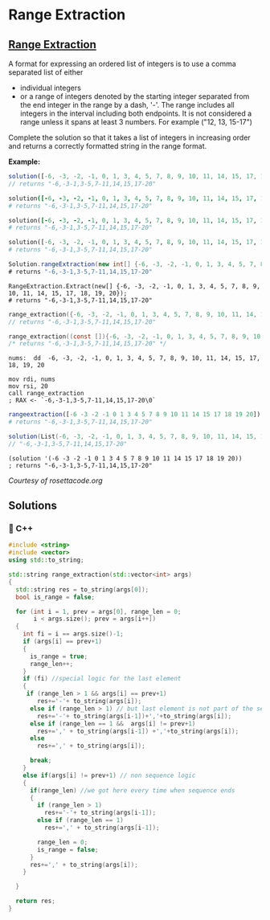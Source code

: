 # Range Extraction

## [Range Extraction](https://www.codewars.com/kata/51ba717bb08c1cd60f00002f)

A format for expressing an ordered list of integers is to use a comma separated list of either

* individual integers
* or a range of integers denoted by the starting integer separated from the end integer in the range by a dash, '-'. The range includes all integers in the interval including both endpoints.  It is not considered a range unless it spans at least 3 numbers. For example \("12, 13, 15-17"\)

Complete the solution so that it takes a list of integers in increasing order and returns a correctly formatted string in the range format.

**Example:**

```javascript
solution([-6, -3, -2, -1, 0, 1, 3, 4, 5, 7, 8, 9, 10, 11, 14, 15, 17, 18, 19, 20]);
// returns "-6,-3-1,3-5,7-11,14,15,17-20"
```

```coffeescript
solution([-6, -3, -2, -1, 0, 1, 3, 4, 5, 7, 8, 9, 10, 11, 14, 15, 17, 18, 19, 20])
# returns "-6,-3-1,3-5,7-11,14,15,17-20"
```

```ruby
solution([-6, -3, -2, -1, 0, 1, 3, 4, 5, 7, 8, 9, 10, 11, 14, 15, 17, 18, 19, 20])
# returns "-6,-3-1,3-5,7-11,14,15,17-20"
```

```python
solution([-6, -3, -2, -1, 0, 1, 3, 4, 5, 7, 8, 9, 10, 11, 14, 15, 17, 18, 19, 20])
# returns "-6,-3-1,3-5,7-11,14,15,17-20"
```

```java
Solution.rangeExtraction(new int[] {-6, -3, -2, -1, 0, 1, 3, 4, 5, 7, 8, 9, 10, 11, 14, 15, 17, 18, 19, 20})
# returns "-6,-3-1,3-5,7-11,14,15,17-20"
```

```text
RangeExtraction.Extract(new[] {-6, -3, -2, -1, 0, 1, 3, 4, 5, 7, 8, 9, 10, 11, 14, 15, 17, 18, 19, 20});
# returns "-6,-3-1,3-5,7-11,14,15,17-20"
```

```cpp
range_extraction({-6, -3, -2, -1, 0, 1, 3, 4, 5, 7, 8, 9, 10, 11, 14, 15, 17, 18, 19, 20});
// returns "-6,-3-1,3-5,7-11,14,15,17-20"
```

```c
range_extraction((const []){-6, -3, -2, -1, 0, 1, 3, 4, 5, 7, 8, 9, 10, 11, 14, 15, 17, 18, 19, 20}, 20);
/* returns "-6,-3-1,3-5,7-11,14,15,17-20" */
```

```text
nums:  dd  -6, -3, -2, -1, 0, 1, 3, 4, 5, 7, 8, 9, 10, 11, 14, 15, 17, 18, 19, 20

mov rdi, nums
mov rsi, 20
call range_extraction
; RAX <- `-6,-3-1,3-5,7-11,14,15,17-20\0`
```

```julia
rangeextraction([-6 -3 -2 -1 0 1 3 4 5 7 8 9 10 11 14 15 17 18 19 20])
# returns "-6,-3-1,3-5,7-11,14,15,17-20"
```

```scala
solution(List(-6, -3, -2, -1, 0, 1, 3, 4, 5, 7, 8, 9, 10, 11, 14, 15, 17, 18, 19, 20))
// "-6,-3-1,3-5,7-11,14,15,17-20"
```

```text
(solution '(-6 -3 -2 -1 0 1 3 4 5 7 8 9 10 11 14 15 17 18 19 20))
; returns "-6,-3-1,3-5,7-11,14,15,17-20"
```

_Courtesy of rosettacode.org_

## Solutions

### 🧠 C++

```cpp
#include <string>
#include <vector>
using std::to_string;

std::string range_extraction(std::vector<int> args)
{
  std::string res = to_string(args[0]);
  bool is_range = false;

  for (int i = 1, prev = args[0], range_len = 0;
       i < args.size(); prev = args[i++])
  {
    int fi = i == args.size()-1;
    if (args[i] == prev+1)
    {
      is_range = true;
      range_len++;
    }
    if (fi) //special logic for the last element
    {
     if (range_len > 1 && args[i] == prev+1)
        res+='-'+ to_string(args[i]);
      else if (range_len > 1) // but last element is not part of the seq
        res+='-'+ to_string(args[i-1])+','+to_string(args[i]);
      else if (range_len == 1 &&  args[i] != prev+1)
        res+=',' + to_string(args[i-1]) +','+to_string(args[i]);
      else
        res+=',' + to_string(args[i]);

      break;
    }
    else if(args[i] != prev+1) // non sequence logic
    {
      if(range_len) //we got here every time when sequence ends
      {
        if (range_len > 1)
          res+='-'+ to_string(args[i-1]);
        else if (range_len == 1)
          res+=',' + to_string(args[i-1]);

        range_len = 0;
        is_range = false;
      }
      res+=',' + to_string(args[i]);
    }

  }

  return res;
}
```

